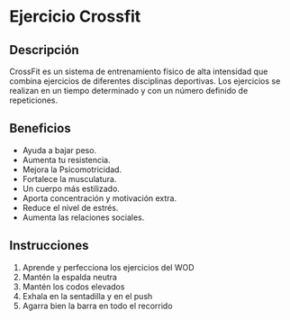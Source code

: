 # Ejercicio Crossfit

## Descripción
CrossFit es un sistema de entrenamiento físico de alta intensidad que combina ejercicios de diferentes disciplinas deportivas. Los ejercicios se realizan en un tiempo determinado y con un número definido de repeticiones. 

## Beneficios
- Ayuda a bajar peso.
- Aumenta tu resistencia.
- Mejora la Psicomotricidad.
- Fortalece la musculatura.
- Un cuerpo más estilizado.
- Aporta concentración y motivación extra.
- Reduce el nivel de estrés.
- Aumenta las relaciones sociales.

## Instrucciones
1. Aprende y perfecciona los ejercicios del WOD
2. Mantén la espalda neutra
3. Mantén los codos elevados
4. Exhala en la sentadilla y en el push
5. Agarra bien la barra en todo el recorrido

